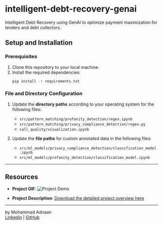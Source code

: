 # intelligent-debt-recovery-genai
Intelligent Debt Recovery using GenAI to optimize payment maximization for lenders and debt collectors.

## Setup and Installation

### Prerequisites
1. Clone this repository to your local machine.
2. Install the required dependencies:
   ```bash
   pip install -r requirements.txt
   ```

### File and Directory Configuration
1. Update the **directory paths** according to your operating system for the following files:
   - `src/pattern_matching/profanity_detection/regex.ipynb`
   - `src/pattern_matching/privacy_compliance_detection/regex.py`
   - `call_quality/visualization.ipynb`

2. Update the **file paths** for custom annotated data in the following files:
   - `src/ml_models/privacy_compliance_detection/classification_model.ipynb`
   - `src/ml_models/profanity_detection/classification_model.ipynb`

---

## Resources
- **Project GIF**:
  ![Project Demo](./project/screenshots/project.gif)

- **Project Description**:
  [Download the detailed project overview here](./project/project_description.pdf)

---

by Mohammad Adnaan<br />
[Linkedin](https://www.linkedin.com/in/mohammad-adnaan-51272024a/) | [GitHub](https://github.com/mohd-adnaan)
</br>